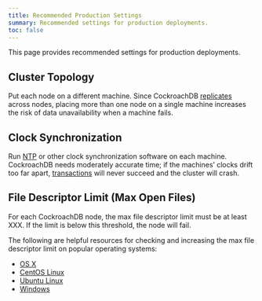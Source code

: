 ```yaml
---
title: Recommended Production Settings
summary: Recommended settings for production deployments.
toc: false
---
```


This page provides recommended settings for production deployments. 

<div id="toc"></div>

## Cluster Topology

Put each node on a different machine. Since CockroachDB [replicates](configure-replication-zones.html) across nodes, placing more than one node on a single machine increases the risk of data unavailability when a machine fails.

## Clock Synchronization

Run [NTP](http://www.ntp.org/) or other clock synchronization software on each machine. CockroachDB needs moderately accurate time; if the machines’ clocks drift too far apart, [transactions](transactions.html) will never succeed and the cluster will crash.

## File Descriptor Limit (Max Open Files)

For each CockroachDB node, the max file descriptor limit must be at least XXX. If the limit is below this threshold, the node will fail. 

The following are helpful resources for checking and increasing the max file descriptor limit on popular operating systems:

- [OS X](http://krypted.com/mac-os-x/maximum-files-in-mac-os-x/)
- [CentOS Linux](http://www.cyberciti.biz/faq/linux-increase-the-maximum-number-of-open-files/)
- [Ubuntu Linux](https://underyx.me/2015/05/18/raising-the-maximum-number-of-file-descriptors)
- [Windows](https://serverfault.com/questions/249477/windows-server-2008-r2-max-open-files-limit)